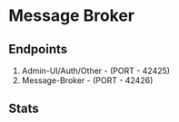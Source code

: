 # Message Broker

## Endpoints
1. Admin-UI/Auth/Other - (PORT - 42425)
2. Message-Broker - (PORT - 42426)


## Stats

